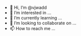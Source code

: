 - 👋 Hi, I’m @vjwadd
- 👀 I’m interested in ...
- 🌱 I’m currently learning ...
- 💞️ I’m looking to collaborate on ...
- 📫 How to reach me ...

<!---
vjwadd/vjwadd is a ✨ special ✨ repository because its `README.md` (this file) appears on your GitHub profile.
You can click the Preview link to take a look at your changes.
--->
